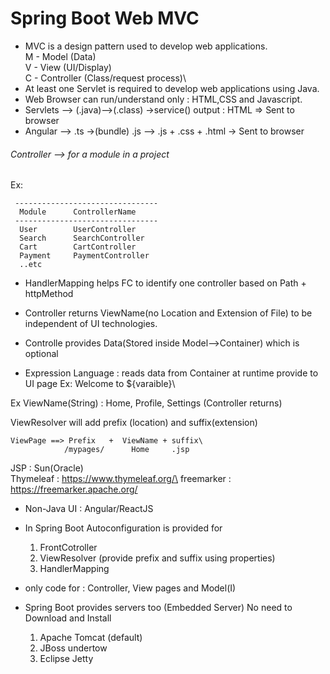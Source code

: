 # Spring Boot Web MVC

- MVC is a design pattern used to develop web applications.\
  M - Model (Data)\
  V - View (UI/Display)\
  C - Controller (Class/request process)\
- At least one Servlet is required to develop web applications using Java.
- Web Browser can run/understand only : HTML,CSS and Javascript.
- Servlets --> (.java)-->(.class) ->service() output : HTML => Sent to browser
- Angular --> .ts ->(bundle) .js --> .js + .css + .html -> Sent to browser

###### Controller --> for a module in a project

Ex:

```textile
 --------------------------------
  Module      ControllerName
 --------------------------------
  User        UserController
  Search      SearchController
  Cart        CartController
  Payment     PaymentController
  ..etc
```

- HandlerMapping helps FC to identify one controller based on Path + httpMethod
- Controller returns ViewName(no Location and Extension of File)
  to be independent of UI technologies.

- Controlle provides Data(Stored inside Model-->Container)
  which is optional
- Expression Language : reads data from Container at runtime
  provide to UI page
  Ex: Welcome to ${varaible}\

Ex ViewName(String) : Home, Profile, Settings (Controller returns)

ViewResolver will add prefix (location) and suffix(extension)

```textile
ViewPage ==> Prefix   +  ViewName + suffix\
  	        /mypages/      Home     .jsp
```

JSP : Sun(Oracle)\
Thymeleaf : https://www.thymeleaf.org/\
freemarker : https://freemarker.apache.org/

- Non-Java UI : Angular/ReactJS

- In Spring Boot Autoconfiguration is provided for

  1. FrontCotroller
  1. ViewResolver (provide prefix and suffix using properties)
  1. HandlerMapping

- only code for : Controller, View pages and Model(I)

- Spring Boot provides servers too (Embedded Server) No need to Download and Install
  1. Apache Tomcat (default)
  1. JBoss undertow
  1. Eclipse Jetty
